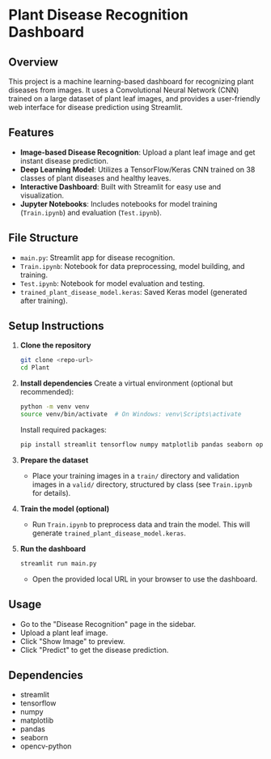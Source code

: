 # Plant Disease Recognition Dashboard

## Overview
This project is a machine learning-based dashboard for recognizing plant diseases from images. It uses a Convolutional Neural Network (CNN) trained on a large dataset of plant leaf images, and provides a user-friendly web interface for disease prediction using Streamlit.

## Features
- **Image-based Disease Recognition**: Upload a plant leaf image and get instant disease prediction.
- **Deep Learning Model**: Utilizes a TensorFlow/Keras CNN trained on 38 classes of plant diseases and healthy leaves.
- **Interactive Dashboard**: Built with Streamlit for easy use and visualization.
- **Jupyter Notebooks**: Includes notebooks for model training (`Train.ipynb`) and evaluation (`Test.ipynb`).

## File Structure
- `main.py`: Streamlit app for disease recognition.
- `Train.ipynb`: Notebook for data preprocessing, model building, and training.
- `Test.ipynb`: Notebook for model evaluation and testing.
- `trained_plant_disease_model.keras`: Saved Keras model (generated after training).

## Setup Instructions
1. **Clone the repository**
   ```bash
   git clone <repo-url>
   cd Plant
   ```
2. **Install dependencies**
   Create a virtual environment (optional but recommended):
   ```bash
   python -m venv venv
   source venv/bin/activate  # On Windows: venv\Scripts\activate
   ```
   Install required packages:
   ```bash
   pip install streamlit tensorflow numpy matplotlib pandas seaborn opencv-python
   ```
3. **Prepare the dataset**
   - Place your training images in a `train/` directory and validation images in a `valid/` directory, structured by class (see `Train.ipynb` for details).

4. **Train the model (optional)**
   - Run `Train.ipynb` to preprocess data and train the model. This will generate `trained_plant_disease_model.keras`.

5. **Run the dashboard**
   ```bash
   streamlit run main.py
   ```
   - Open the provided local URL in your browser to use the dashboard.

## Usage
- Go to the "Disease Recognition" page in the sidebar.
- Upload a plant leaf image.
- Click "Show Image" to preview.
- Click "Predict" to get the disease prediction.

## Dependencies
- streamlit
- tensorflow
- numpy
- matplotlib
- pandas
- seaborn
- opencv-python
